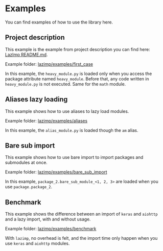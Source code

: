 # Examples

You can find examples of how to use the library here.

## Project description

This example is the example from project description you can find here:
[LazImp README.md](https://github.com/Vikka/lazimp#readme).

Example
folder: [lazimp/examples/first_case](https://github.com/Vikka/lazimp/examples/basic)

In this example, the `heavy_module.py` is loaded only when you access the
package attribute named `heavy_module`. Before that, any code written in
`heavy_module.py` is not executed. Same for the `math` module.

## Aliases lazy loading

This example shows how to use aliases to lazy load modules.

Example
folder: [lazimp/examples/aliases](https://github.com/Vikka/lazimp/examples/aliasses)

In this example, the `alias_module.py` is loaded though the `am` alias.

## Bare sub import

This example shows how to use bare import to import packages and submodules at
once.

Example
folder: [lazimp/examples/bare_sub_import](https://github.com/Vikka/lazimp/examples/bare_sub_import)

In this example, `package_2.bare_sub_module_<1, 2, 3>` are loaded when you
use `package.package_2`.

## Benchmark

This example shows the difference between an import of `keras` and `aiohttp`
and a lazy import, with and without usage.

Example
folder: [lazimp/examples/benchmark](https://github.com/Vikka/lazimp/examples/benchmark)


With `lazimp`, no overhead is felt, and the import time only happen when you
use `keras` and `aiohttp` modules.